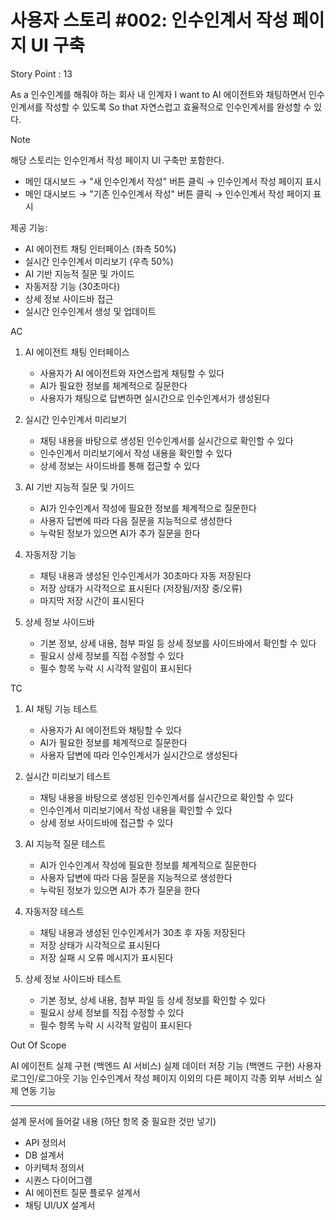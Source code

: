 # 사용자 스토리 #002: 인수인계서 작성 페이지 UI 구축

Story Point : 13

As a 인수인계를 해줘야 하는 회사 내 인계자
I want to AI 에이전트와 채팅하면서 인수인계서를 작성할 수 있도록
So that 자연스럽고 효율적으로 인수인계서를 완성할 수 있다.

Note

해당 스토리는 인수인계서 작성 페이지 UI 구축만 포함한다.
- 메인 대시보드 → "새 인수인계서 작성" 버튼 클릭 → 인수인계서 작성 페이지 표시
- 메인 대시보드 → "기존 인수인계서 작성" 버튼 클릭 → 인수인계서 작성 페이지 표시

제공 기능:
- AI 에이전트 채팅 인터페이스 (좌측 50%)
- 실시간 인수인계서 미리보기 (우측 50%)
- AI 기반 지능적 질문 및 가이드
- 자동저장 기능 (30초마다)
- 상세 정보 사이드바 접근
- 실시간 인수인계서 생성 및 업데이트

AC

1. AI 에이전트 채팅 인터페이스
   - 사용자가 AI 에이전트와 자연스럽게 채팅할 수 있다
   - AI가 필요한 정보를 체계적으로 질문한다
   - 사용자가 채팅으로 답변하면 실시간으로 인수인계서가 생성된다

2. 실시간 인수인계서 미리보기
   - 채팅 내용을 바탕으로 생성된 인수인계서를 실시간으로 확인할 수 있다
   - 인수인계서 미리보기에서 작성 내용을 확인할 수 있다
   - 상세 정보는 사이드바를 통해 접근할 수 있다

3. AI 기반 지능적 질문 및 가이드
   - AI가 인수인계서 작성에 필요한 정보를 체계적으로 질문한다
   - 사용자 답변에 따라 다음 질문을 지능적으로 생성한다
   - 누락된 정보가 있으면 AI가 추가 질문을 한다

4. 자동저장 기능
   - 채팅 내용과 생성된 인수인계서가 30초마다 자동 저장된다
   - 저장 상태가 시각적으로 표시된다 (저장됨/저장 중/오류)
   - 마지막 저장 시간이 표시된다

5. 상세 정보 사이드바
   - 기본 정보, 상세 내용, 첨부 파일 등 상세 정보를 사이드바에서 확인할 수 있다
   - 필요시 상세 정보를 직접 수정할 수 있다
   - 필수 항목 누락 시 시각적 알림이 표시된다

TC

1. AI 채팅 기능 테스트
   - 사용자가 AI 에이전트와 채팅할 수 있다
   - AI가 필요한 정보를 체계적으로 질문한다
   - 사용자 답변에 따라 인수인계서가 실시간으로 생성된다

2. 실시간 미리보기 테스트
   - 채팅 내용을 바탕으로 생성된 인수인계서를 실시간으로 확인할 수 있다
   - 인수인계서 미리보기에서 작성 내용을 확인할 수 있다
   - 상세 정보 사이드바에 접근할 수 있다

3. AI 지능적 질문 테스트
   - AI가 인수인계서 작성에 필요한 정보를 체계적으로 질문한다
   - 사용자 답변에 따라 다음 질문을 지능적으로 생성한다
   - 누락된 정보가 있으면 AI가 추가 질문을 한다

4. 자동저장 테스트
   - 채팅 내용과 생성된 인수인계서가 30초 후 자동 저장된다
   - 저장 상태가 시각적으로 표시된다
   - 저장 실패 시 오류 메시지가 표시된다

5. 상세 정보 사이드바 테스트
   - 기본 정보, 상세 내용, 첨부 파일 등 상세 정보를 확인할 수 있다
   - 필요시 상세 정보를 직접 수정할 수 있다
   - 필수 항목 누락 시 시각적 알림이 표시된다

Out Of Scope

AI 에이전트 실제 구현 (백엔드 AI 서비스)
실제 데이터 저장 기능 (백엔드 구현)
사용자 로그인/로그아웃 기능
인수인계서 작성 페이지 이외의 다른 페이지
각종 외부 서비스 실제 연동 기능

-------------------

설계 문서에 들어갈 내용 (하단 항목 중 필요한 것만 넣기)
- API 정의서
- DB 설계서
- 아키텍처 정의서
- 시퀀스 다이어그램
- AI 에이전트 질문 플로우 설계서
- 채팅 UI/UX 설계서
